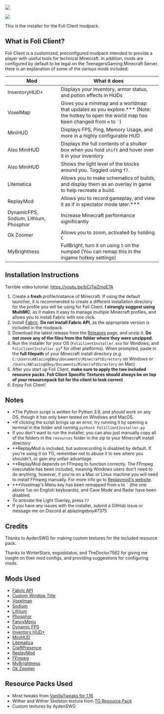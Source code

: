 ![](https://raw.githubusercontent.com/ablazingeboy/FoliClientInstaller/main/resources/config/foliclientlogobg.png?token=AS4NPFVUY4OGEDUZH4RM273ANR72C)

![](https://img.shields.io/github/downloads/ablazingeboy/FoliClientInstaller/total?style=for-the-badge)

This is the installer for the Foli Client modpack.

## What is Foli Client?

Foli Client is a customized, preconfigured modpack intended to provide a player with useful tools for technical Minecraft. In addition, mods are configured by default to be legal on the TeenagersGaming Minecraft Server. Here is an explanation of some of the various mods included:

| Mod                                   | What it does                                                 |
| ------------------------------------- | ------------------------------------------------------------ |
| InventoryHUD+                         | Displays your inventory, armor status, and potion effects in HUDs |
| VoxelMap                              | Gives you a minimap and a worldmap that updates as you explore.\*\*\* (Note: the hotkey to open the world map has been changed from `m` to `` ` ``) |
| MiniHUD                               | Displays FPS, Ping, Memory Usage, and more in a highly configurable HUD |
| Also MiniHUD                  | Displays the full contents of a shulker box when you hold `shift` and hover over it in your inventory |
| Also MiniHUD                         | Shows the light level of the blocks around you. Toggled using `f7`. |
| Litematica                            | Allows you to make schematics of builds, and display them as an overlay in game to help recreate a build. |
| ReplayMod                             | Allows you to record gameplay, and view it as if in spectator mode later.*** |
| DynamicFPS, Sodium, Lithium, Phosphor | Increase Minecraft performance significantly                 |
| Ok Zoomer | Allows you to zoom, activated by holding `C` |
| MyBrightness | FullBright, turn it on using `5` on the numpad (You can remap this in the ingame hotkey settings) |

## Installation Instructions

Terrible video tutorial: https://youtu.be/bCiTwZmqE7A

1. Create a **fresh** profile/instance of Minecraft. If using the default launcher, it is recommended to create a different installation directory for the profile you will be using for Foli Client. **I strongly suggest using MultiMC**, as it makes it easy to manage multiple Minecraft profiles, and allows you to install Fabric with one click.
2. Install [Fabric](https://fabricmc.net/). **Do not install Fabric API**, as the appropriate version is included in the modpack.
3. Download the latest release from the [Releases](https://github.com/ablazingeboy/FoliClientInstaller/releases) page, and unzip it. **Do not move any of the files from the folder where they were unzipped.**
4. Run the installer for your OS (`FoliClientInstaller.exe` for Windows, and `FoliClientInstaller.py`\* for other platforms). When prompted, paste in the **full filepath** of your Minecraft install directory (e.g. `C:\Users\ABlazingEBoy\Documents\MinecraftDirectory` on Windows or  `/Users/ABlazingEBoy/Documents/MinecraftDirectory` on Mac)
5. After you start up Foli Client, **make sure to apply the two included resource packs. Foli Client Specific Textures should always be on top of your resourcepack list for the client to look correct**
6. Enjoy Foli Client! 

## Notes

- \*The Python script is written for Python 3.9, and *should* work on any OS, though it has only been tested on Windows and MacOS.
- \*If clicking the script brings up an error, try running it by opening a termnal in the folder and running `python3 FoliClientInstaller.py`
- If you don't want to run the installer, you can also just manually copy all of the folders in the `resources` folder in the zip to your Minecraft install directory
- \*\*ReplayMod is included, but autorecording is disabled by default. If you're using it on TG, remember not to abuse it to see where you shouldn't, or gain any unfair advantage.
- \*\*ReplayMod depends on FFmpeg to function correctly. The FFmpeg executable has been included, meaning Windows users don't need to do anything, however, if you're on a Mac or Linux machine you will need to install FFmpeg manually. For more info go to [Replaymod's website](https://www.replaymod.com/).
- \*\*\*Voxelmap's Menu key has been remapped from `m` to `` ` `` (the one above `Tab` on English keyboards), and Cave Mode and Radar have been disabled.
- To activate the Light Overlay, press `f7`
- If you have any issues with the installer, submit a GitHub issue or message me on Discord at ablazingeboy#7375

## Credits

Thanks to AydenSWG for making custom textures for the included resource pack.

Thanks to WinterStars, exgodstatus, and TheDoctor7562 for giving me insight on their mod configs, and providing suggestions for configuring mods.

## Mods Used

- [Fabric API](https://www.curseforge.com/minecraft/mc-mods/fabric-api)
- [Custom Window Title](https://www.curseforge.com/minecraft/mc-mods/custom-window-title)
- [Voxelmap](https://www.curseforge.com/minecraft/mc-mods/voxelmap)
- [Sodium](https://www.curseforge.com/minecraft/mc-mods/sodium)
- [Lithium](https://www.curseforge.com/minecraft/mc-mods/lithium)
- [Phosphor](https://www.curseforge.com/minecraft/mc-mods/phosphor)
- [FancyMenu](https://www.curseforge.com/minecraft/mc-mods/fancymenu-fabric)
- [Dynamic FPS](https://www.curseforge.com/minecraft/mc-mods/dynamic-fps)
- [Inventory HUD+](https://www.curseforge.com/minecraft/mc-mods/inventory-hud-forge)
- [MiniHUD](https://www.curseforge.com/minecraft/mc-mods/minihud)
- [Litematica](https://www.curseforge.com/minecraft/mc-mods/litematica)
- [CraftPresence](https://www.curseforge.com/minecraft/mc-mods/craftpresence)
- [ReplayMod](https://www.replaymod.com/)
- [FFmpeg](https://ffmpeg.org/)
- [MyBrightness](https://www.curseforge.com/minecraft/mc-mods/mybrightness)
- [Ok Zoomer](https://www.curseforge.com/minecraft/mc-mods/ok-zoomer)

## Resource Packs Used

- Most tweaks from [VanillaTweaks for 1.16](https://vanillatweaks.net/)
- Wither and Wither Skeleton texture from [TG Resource Pack](https://drive.google.com/file/d/17eHH_U8ujffCjJJlVBGVNYmlaor1u1dz/view?usp=sharing)
- Custom textures by AydenSWG
